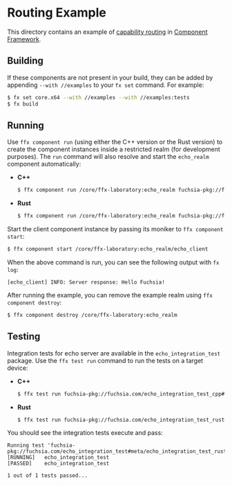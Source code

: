 # Routing Example

This directory contains an example of
[capability routing](/docs/concepts/components/component_manifests#capability-routing)
in [Component Framework](/docs/concepts/components/introduction.md).

## Building

If these components are not present in your build, they can be added by
appending `--with //examples` to your `fx set` command. For example:

```bash
$ fx set core.x64 --with //examples --with //examples:tests
$ fx build
```

## Running

Use `ffx component run` (using either the C++ version or the Rust version) to
create the component instances inside a restricted realm (for development
purposes). The `run` command will also resolve and start the
`echo_realm` component automatically:

-   **C++**

    ```bash
    $ ffx component run /core/ffx-laboratory:echo_realm fuchsia-pkg://fuchsia.com/components-routing-example-cpp#meta/echo_realm.cm
    ```

-   **Rust**

    ```bash
    $ ffx component run /core/ffx-laboratory:echo_realm fuchsia-pkg://fuchsia.com/components-routing-example-rust#meta/echo_realm.cm
    ```

Start the client component instance by passing its moniker to
`ffx component start`:

```bash
$ ffx component start /core/ffx-laboratory:echo_realm/echo_client
```

When the above command is run, you can see the following output with `fx log`:

```
[echo_client] INFO: Server response: Hello Fuchsia!
```

After running the example, you can remove the example realm using
`ffx component destroy`:

```bash
$ ffx component destroy /core/ffx-laboratory:echo_realm
```

## Testing

Integration tests for echo server are available in the `echo_integration_test`
package. Use the `ffx test run` command to run the tests on a target device:

-   **C++**

    ```bash
    $ ffx test run fuchsia-pkg://fuchsia.com/echo_integration_test_cpp#meta/echo_integration_test.cm
    ```

-   **Rust**

    ```bash
    $ ffx test run fuchsia-pkg://fuchsia.com/echo_integration_test_rust#meta/echo_integration_test.cm
    ```

You should see the integration tests execute and pass:

```
Running test 'fuchsia-pkg://fuchsia.com/echo_integration_test#meta/echo_integration_test_rust.cm'
[RUNNING]	echo_integration_test
[PASSED]	echo_integration_test

1 out of 1 tests passed...
```
